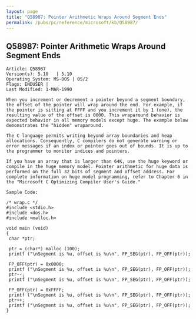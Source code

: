 ```yaml
---
layout: page
title: "Q58987: Pointer Arithmetic Wraps Around Segment Ends"
permalink: /pubs/pc/reference/microsoft/kb/Q58987/
---
```


## Q58987: Pointer Arithmetic Wraps Around Segment Ends

	Article: Q58987
	Version(s): 5.10   | 5.10
	Operating System: MS-DOS | OS/2
	Flags: ENDUSER |
	Last Modified: 1-MAR-1990
	
	When you increment or decrement a pointer beyond a segment boundary,
	the offset of the pointer will wrap around the end. For example, if
	the pointer is sitting at FFFF and you increment it by 1 (one), the
	resulting value of the offset is 0000. This wraparound behavior is
	expected behavior in all memory models except huge. The example below
	demonstrates the "hidden" wraparound.
	
	The C language permits writing beyond array boundaries and heap
	allocations. Consequently, C compilers do not generate warning or
	error messages if an index or pointer goes out of bounds. It is up to
	the programmer to monitor indices and pointers.
	
	If you have an array that is larger than 64K, use the huge keyword or
	compile in the huge memory model. Pointer arithmetic for huge data is
	performed on the full 32 bits of segment and offset address. For
	complete information on huge model programming, refer to Chapter 6 in
	the "Microsoft C Optimizing Compiler User's Guide."
	
	Sample Code:
	
	/* wrap.c */
	#include <stdio.h>
	#include <dos.h>
	#include <malloc.h>
	
	void main (void)
	{
	 char *ptr;
	
	 ptr = (char*) malloc (100);
	 printf ("\nSegment is %u, offset is %u\n", FP_SEG(ptr), FP_OFF(ptr));
	
	 FP_OFF(ptr) = 0x0000;
	 printf ("\nSegment is %u, offset is %u\n", FP_SEG(ptr), FP_OFF(ptr));
	 ptr--;
	 printf ("\nSegment is %u, offset is %u\n", FP_SEG(ptr), FP_OFF(ptr));
	
	 FP_OFF(ptr) = 0xFFFF;
	 printf ("\nSegment is %u, offset is %u\n", FP_SEG(ptr), FP_OFF(ptr));
	 ptr++;
	 printf ("\nSegment is %u, offset is %u\n", FP_SEG(ptr), FP_OFF(ptr));
	}
